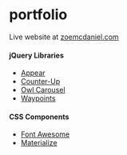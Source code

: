 # portfolio
Live website at [zoemcdaniel.com](http://zoemcdaniel.com/)


#### jQuery Libraries
+ [Appear](https://github.com/morr/jquery.appear)
+ [Counter-Up](https://github.com/bfintal/Counter-Up)
+ [Owl Carousel](http://owlgraphic.com/owlcarousel/)
+ [Waypoints](http://imakewebthings.com/waypoints/)

#### CSS Components
+ [Font Awesome]()
+ [Materialize]()